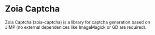 # Zoia Captcha

Zoia Captcha (zoia-captcha) is a library for captcha generation based on JIMP (no external dependenices like ImageMagick or GD are required).
